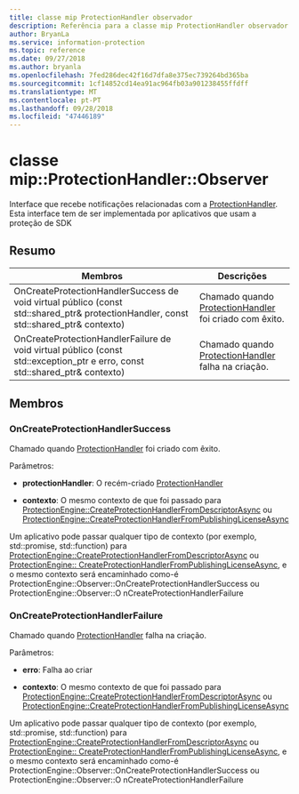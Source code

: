 ```yaml
---
title: classe mip ProtectionHandler observador
description: Referência para a classe mip ProtectionHandler observador
author: BryanLa
ms.service: information-protection
ms.topic: reference
ms.date: 09/27/2018
ms.author: bryanla
ms.openlocfilehash: 7fed286dec42f16d7dfa8e375ec739264bd365ba
ms.sourcegitcommit: 1cf14852cd14ea91ac964fb03a901238455ffdff
ms.translationtype: MT
ms.contentlocale: pt-PT
ms.lasthandoff: 09/28/2018
ms.locfileid: "47446189"
---
```

# <a name="class-mipprotectionhandlerobserver"></a>classe mip::ProtectionHandler::Observer 
Interface que recebe notificações relacionadas com a [ProtectionHandler](class_mip_protectionhandler.md).
Esta interface tem de ser implementada por aplicativos que usam a proteção de SDK
  
## <a name="summary"></a>Resumo
 Membros                        | Descrições                                
--------------------------------|---------------------------------------------
OnCreateProtectionHandlerSuccess de void virtual público (const std::shared_ptr<ProtectionHandler>& protectionHandler, const std::shared_ptr<void>& contexto)  |  Chamado quando [ProtectionHandler](class_mip_protectionhandler.md) foi criado com êxito.
OnCreateProtectionHandlerFailure de void virtual público (const std::exception_ptr e erro, const std::shared_ptr<void>& contexto)  |  Chamado quando [ProtectionHandler](class_mip_protectionhandler.md) falha na criação.
  
## <a name="members"></a>Membros
  
### <a name="oncreateprotectionhandlersuccess"></a>OnCreateProtectionHandlerSuccess
Chamado quando [ProtectionHandler](class_mip_protectionhandler.md) foi criado com êxito.

Parâmetros:  
* **protectionHandler**: O recém-criado [ProtectionHandler](class_mip_protectionhandler.md)


* **contexto**: O mesmo contexto de que foi passado para [ProtectionEngine::CreateProtectionHandlerFromDescriptorAsync](class_mip_protectionengine.md#createprotectionhandlerfromdescriptorasync) ou [ProtectionEngine::CreateProtectionHandlerFromPublishingLicenseAsync](class_mip_protectionengine.md#createprotectionhandlerfrompublishinglicenseasync)


Um aplicativo pode passar qualquer tipo de contexto (por exemplo, std::promise, std::function) para [ProtectionEngine::CreateProtectionHandlerFromDescriptorAsync](class_mip_protectionengine.md#createprotectionhandlerfromdescriptorasync) ou [ProtectionEngine:: CreateProtectionHandlerFromPublishingLicenseAsync](class_mip_protectionengine.md#createprotectionhandlerfrompublishinglicenseasync), e o mesmo contexto será encaminhado como-é ProtectionEngine::Observer::OnCreateProtectionHandlerSuccess ou ProtectionEngine::Observer::O nCreateProtectionHandlerFailure
  
### <a name="oncreateprotectionhandlerfailure"></a>OnCreateProtectionHandlerFailure
Chamado quando [ProtectionHandler](class_mip_protectionhandler.md) falha na criação.

Parâmetros:  
* **erro**: Falha ao criar 


* **contexto**: O mesmo contexto de que foi passado para [ProtectionEngine::CreateProtectionHandlerFromDescriptorAsync](class_mip_protectionengine.md#createprotectionhandlerfromdescriptorasync) ou [ProtectionEngine::CreateProtectionHandlerFromPublishingLicenseAsync](class_mip_protectionengine.md#createprotectionhandlerfrompublishinglicenseasync)


Um aplicativo pode passar qualquer tipo de contexto (por exemplo, std::promise, std::function) para [ProtectionEngine::CreateProtectionHandlerFromDescriptorAsync](class_mip_protectionengine.md#createprotectionhandlerfromdescriptorasync) ou [ProtectionEngine:: CreateProtectionHandlerFromPublishingLicenseAsync](class_mip_protectionengine.md#createprotectionhandlerfrompublishinglicenseasync), e o mesmo contexto será encaminhado como-é ProtectionEngine::Observer::OnCreateProtectionHandlerSuccess ou ProtectionEngine::Observer::O nCreateProtectionHandlerFailure